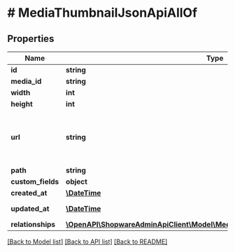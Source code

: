 # # MediaThumbnailJsonApiAllOf

## Properties

Name | Type | Description | Notes
------------ | ------------- | ------------- | -------------
**id** | **string** |  | [optional]
**media_id** | **string** |  |
**width** | **int** |  | [readonly]
**height** | **int** |  | [readonly]
**url** | **string** | Runtime field, cannot be used as part of the criteria. | [optional]
**path** | **string** |  | [optional]
**custom_fields** | **object** |  | [optional]
**created_at** | [**\DateTime**](\DateTime.md) |  | [readonly]
**updated_at** | [**\DateTime**](\DateTime.md) |  | [optional] [readonly]
**relationships** | [**\OpenAPI\ShopwareAdminApiClient\Model\MediaThumbnailJsonApiAllOfRelationships**](MediaThumbnailJsonApiAllOfRelationships.md) |  | [optional]

[[Back to Model list]](../../README.md#models) [[Back to API list]](../../README.md#endpoints) [[Back to README]](../../README.md)
